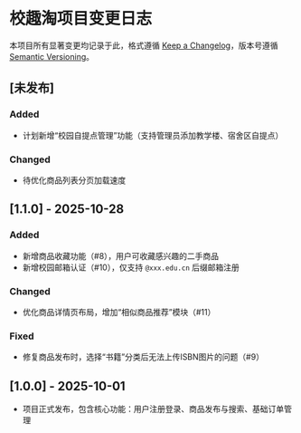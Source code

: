 # 校趣淘项目变更日志
本项目所有显著变更均记录于此，格式遵循 [Keep a Changelog](https://keepachangelog.com/)，版本号遵循 [Semantic Versioning](https://semver.org/)。

## [未发布]
### Added
- 计划新增“校园自提点管理”功能（支持管理员添加教学楼、宿舍区自提点）
### Changed
- 待优化商品列表分页加载速度

## [1.1.0] - 2025-10-28
### Added
- 新增商品收藏功能（#8），用户可收藏感兴趣的二手商品
- 新增校园邮箱认证（#10），仅支持 `@xxx.edu.cn` 后缀邮箱注册
### Changed
- 优化商品详情页布局，增加“相似商品推荐”模块（#11）
### Fixed
- 修复商品发布时，选择“书籍”分类后无法上传ISBN图片的问题（#9）

## [1.0.0] - 2025-10-01
- 项目正式发布，包含核心功能：用户注册登录、商品发布与搜索、基础订单管理
